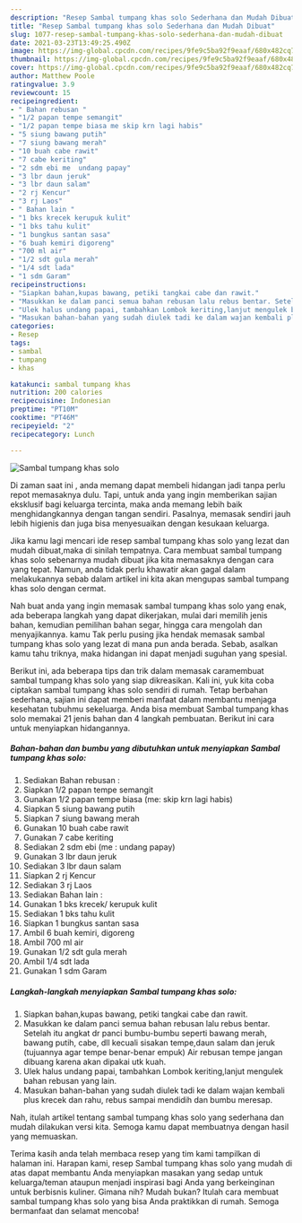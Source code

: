 ```yaml
---
description: "Resep Sambal tumpang khas solo Sederhana dan Mudah Dibuat"
title: "Resep Sambal tumpang khas solo Sederhana dan Mudah Dibuat"
slug: 1077-resep-sambal-tumpang-khas-solo-sederhana-dan-mudah-dibuat
date: 2021-03-23T13:49:25.490Z
image: https://img-global.cpcdn.com/recipes/9fe9c5ba92f9eaaf/680x482cq70/sambal-tumpang-khas-solo-foto-resep-utama.jpg
thumbnail: https://img-global.cpcdn.com/recipes/9fe9c5ba92f9eaaf/680x482cq70/sambal-tumpang-khas-solo-foto-resep-utama.jpg
cover: https://img-global.cpcdn.com/recipes/9fe9c5ba92f9eaaf/680x482cq70/sambal-tumpang-khas-solo-foto-resep-utama.jpg
author: Matthew Poole
ratingvalue: 3.9
reviewcount: 15
recipeingredient:
- " Bahan rebusan "
- "1/2 papan tempe semangit"
- "1/2 papan tempe biasa me skip krn lagi habis"
- "5 siung bawang putih"
- "7 siung bawang merah"
- "10 buah cabe rawit"
- "7 cabe keriting"
- "2 sdm ebi me  undang papay"
- "3 lbr daun jeruk"
- "3 lbr daun salam"
- "2 rj Kencur"
- "3 rj Laos"
- " Bahan lain "
- "1 bks krecek kerupuk kulit"
- "1 bks tahu kulit"
- "1 bungkus santan sasa"
- "6 buah kemiri digoreng"
- "700 ml air"
- "1/2 sdt gula merah"
- "1/4 sdt lada"
- "1 sdm Garam"
recipeinstructions:
- "Siapkan bahan,kupas bawang, petiki tangkai cabe dan rawit."
- "Masukkan ke dalam panci semua bahan rebusan lalu rebus bentar. Setelah itu angkat dr panci bumbu-bumbu seperti bawang merah, bawang putih, cabe, dll kecuali sisakan tempe,daun salam dan jeruk (tujuannya agar tempe benar-benar empuk) Air rebusan tempe jangan dibuang karena akan dipakai utk kuah."
- "Ulek halus undang papai, tambahkan Lombok keriting,lanjut mengulek bahan rebusan yang lain."
- "Masukan bahan-bahan yang sudah diulek tadi ke dalam wajan kembali plus krecek dan rahu, rebus sampai mendidih dan bumbu meresap."
categories:
- Resep
tags:
- sambal
- tumpang
- khas

katakunci: sambal tumpang khas 
nutrition: 200 calories
recipecuisine: Indonesian
preptime: "PT10M"
cooktime: "PT46M"
recipeyield: "2"
recipecategory: Lunch

---
```



![Sambal tumpang khas solo](https://img-global.cpcdn.com/recipes/9fe9c5ba92f9eaaf/680x482cq70/sambal-tumpang-khas-solo-foto-resep-utama.jpg)

Di zaman  saat ini , anda memang dapat membeli hidangan jadi tanpa perlu repot memasaknya dulu. Tapi, untuk anda yang ingin memberikan sajian eksklusif bagi keluarga tercinta, maka anda memang lebih baik menghidangkannya dengan tangan sendiri. Pasalnya, memasak sendiri jauh lebih higienis dan juga bisa menyesuaikan dengan kesukaan keluarga.

Jika kamu lagi mencari ide resep sambal tumpang khas solo yang lezat dan mudah dibuat,maka di sinilah tempatnya. Cara membuat sambal tumpang khas solo  sebenarnya mudah dibuat jika kita memasaknya dengan cara yang tepat. Namun, anda tidak perlu khawatir akan gagal dalam melakukannya 
sebab dalam artikel ini kita akan mengupas sambal tumpang khas solo dengan cermat.  



Nah buat anda yang ingin memasak sambal tumpang khas solo yang enak, ada beberapa langkah yang dapat dikerjakan, mulai dari memilih jenis bahan, kemudian pemilihan bahan segar, hingga cara mengolah dan menyajikannya. kamu Tak perlu pusing jika hendak memasak sambal tumpang khas solo yang lezat di mana pun anda berada. Sebab, asalkan kamu  tahu triknya, maka hidangan ini dapat menjadi suguhan yang spesial.

Berikut ini, ada beberapa tips dan trik dalam memasak caramembuat sambal tumpang khas solo yang siap dikreasikan. Kali ini, yuk kita coba ciptakan sambal tumpang khas solo sendiri di rumah. Tetap berbahan sederhana, sajian ini dapat memberi manfaat dalam membantu menjaga kesehatan tubuhmu sekeluarga. Anda bisa membuat Sambal tumpang khas solo memakai 21 jenis bahan dan 4 langkah pembuatan. Berikut ini cara untuk menyiapkan hidangannya.

<!--inarticleads1-->

##### Bahan-bahan dan bumbu yang dibutuhkan untuk menyiapkan Sambal tumpang khas solo:

1. Sediakan  Bahan rebusan :
1. Siapkan 1/2 papan tempe semangit
1. Gunakan 1/2 papan tempe biasa (me: skip krn lagi habis)
1. Siapkan 5 siung bawang putih
1. Siapkan 7 siung bawang merah
1. Gunakan 10 buah cabe rawit
1. Gunakan 7 cabe keriting
1. Sediakan 2 sdm ebi (me : undang papay)
1. Gunakan 3 lbr daun jeruk
1. Sediakan 3 lbr daun salam
1. Siapkan 2 rj Kencur
1. Sediakan 3 rj Laos
1. Sediakan  Bahan lain :
1. Gunakan 1 bks krecek/ kerupuk kulit
1. Sediakan 1 bks tahu kulit
1. Siapkan 1 bungkus santan sasa
1. Ambil 6 buah kemiri, digoreng
1. Ambil 700 ml air
1. Gunakan 1/2 sdt gula merah
1. Ambil 1/4 sdt lada
1. Gunakan 1 sdm Garam




<!--inarticleads2-->

##### Langkah-langkah menyiapkan Sambal tumpang khas solo:

1. Siapkan bahan,kupas bawang, petiki tangkai cabe dan rawit.
1. Masukkan ke dalam panci semua bahan rebusan lalu rebus bentar. Setelah itu angkat dr panci bumbu-bumbu seperti bawang merah, bawang putih, cabe, dll kecuali sisakan tempe,daun salam dan jeruk (tujuannya agar tempe benar-benar empuk) Air rebusan tempe jangan dibuang karena akan dipakai utk kuah.
1. Ulek halus undang papai, tambahkan Lombok keriting,lanjut mengulek bahan rebusan yang lain.
1. Masukan bahan-bahan yang sudah diulek tadi ke dalam wajan kembali plus krecek dan rahu, rebus sampai mendidih dan bumbu meresap.




Nah, itulah artikel tentang  sambal tumpang khas solo  yang sederhana dan mudah dilakukan versi kita. Semoga kamu dapat membuatnya dengan hasil yang memuaskan. 

Terima kasih anda telah membaca resep yang tim kami tampilkan di halaman ini. Harapan kami, resep  Sambal tumpang khas solo yang mudah di atas dapat membantu Anda menyiapkan masakan yang sedap untuk keluarga/teman ataupun menjadi inspirasi bagi Anda yang berkeinginan untuk berbisnis kuliner. Gimana nih? Mudah bukan? Itulah cara membuat sambal tumpang khas solo yang bisa Anda praktikkan di rumah. Semoga bermanfaat dan selamat mencoba!

